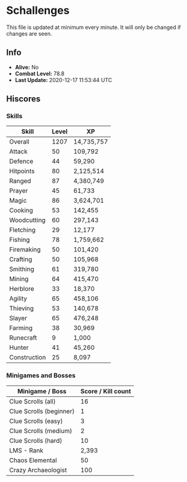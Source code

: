 # Schallenges

This file is updated at minimum every minute. It will only be changed if changes are seen.

## Info

 - **Alive:** No
 - **Combat Level:** 78.8
 - **Last Update:** 2020-12-17 11:53:44 UTC

## Hiscores

### Skills

| Skill | Level | XP |
|--|--|--|
| Overall | 1207 | 14,735,757 |
| Attack | 50 | 109,792 |
| Defence | 44 | 59,290 |
| Hitpoints | 80 | 2,125,514 |
| Ranged | 87 | 4,380,749 |
| Prayer | 45 | 61,733 |
| Magic | 86 | 3,624,701 |
| Cooking | 53 | 142,455 |
| Woodcutting | 60 | 297,143 |
| Fletching | 29 | 12,177 |
| Fishing | 78 | 1,759,662 |
| Firemaking | 50 | 101,420 |
| Crafting | 50 | 105,968 |
| Smithing | 61 | 319,780 |
| Mining | 64 | 415,470 |
| Herblore | 33 | 18,370 |
| Agility | 65 | 458,106 |
| Thieving | 53 | 140,678 |
| Slayer | 65 | 476,248 |
| Farming | 38 | 30,969 |
| Runecraft | 9 | 1,000 |
| Hunter | 41 | 45,260 |
| Construction | 25 | 8,097 |

### Minigames and Bosses

| Minigame / Boss | Score / Kill count |
|--|--|
| Clue Scrolls (all) | 16 |
| Clue Scrolls (beginner) | 1 |
| Clue Scrolls (easy) | 3 |
| Clue Scrolls (medium) | 2 |
| Clue Scrolls (hard) | 10 |
| LMS - Rank | 2,393 |
| Chaos Elemental | 50 |
| Crazy Archaeologist | 100 |
